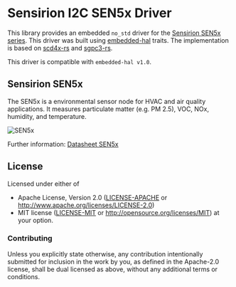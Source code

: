 # Sensirion I2C SEN5x Driver

This library provides an embedded `no_std` driver for the [Sensirion SEN5x series](https://developer.sensirion.com/sensirion-products/sen5x-environmental-sensor-node/).
This driver was built using [embedded-hal](https://docs.rs/embedded-hal/) traits.
The implementation is based on [scd4x-rs](https://github.com/hauju/scd4x-rs) and [sgpc3-rs](https://github.com/mjaakkol/sgpc3-rs).

This driver is compatible with `embedded-hal v1.0`.

## Sensirion SEN5x

The SEN5x is a environmental sensor node for HVAC and air quality applications. It measures
particulate matter (e.g. PM 2.5), VOC, NOx, humidity, and temperature.

![SEN5x](https://github.com/svena33/sen5x-rs/raw/main/img/sen5x.png)

Further information: [Datasheet SEN5x](https://sensirion.com/media/documents/6791EFA0/62A1F68F/Sensirion_Datasheet_Environmental_Node_SEN5x.pdf)

## License

Licensed under either of

- Apache License, Version 2.0 ([LICENSE-APACHE](LICENSE-APACHE) or
  http://www.apache.org/licenses/LICENSE-2.0)
- MIT license ([LICENSE-MIT](LICENSE-MIT) or
  http://opensource.org/licenses/MIT) at your option.

### Contributing

Unless you explicitly state otherwise, any contribution intentionally submitted
for inclusion in the work by you, as defined in the Apache-2.0 license, shall
be dual licensed as above, without any additional terms or conditions.

